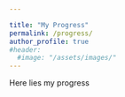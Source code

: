 ```yaml
---

title: "My Progress"
permalink: /progress/
author_profile: true
#header:
  #image: "/assets/images/"
---
```


Here lies my progress

